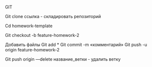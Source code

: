 GIT

Git clone ссылка - складировать репозиторий

Cd homework-template

Git checkout -b feature-homework-2

Добавить файлы
Git add *
Git commit -m «комментарий»
Git push -u origin feature-homework-2

Git push origin —delete название_ветки - удалить ветку

